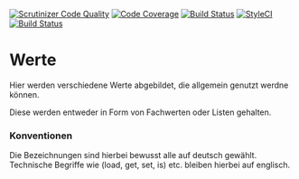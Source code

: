 [![Scrutinizer Code Quality](https://scrutinizer-ci.com/g/demvsystems/werte/badges/quality-score.png?b=master&s=c3f0fa67445ed7e05aff8291d7f7b20e609785f5)](https://scrutinizer-ci.com/g/demvsystems/werte/?branch=master)
[![Code Coverage](https://scrutinizer-ci.com/g/demvsystems/werte/badges/coverage.png?b=master&s=cb1befcc15c074c6e2f0e0c331707f1114deeb44)](https://scrutinizer-ci.com/g/demvsystems/werte/?branch=master)
[![Build Status](https://scrutinizer-ci.com/g/demvsystems/werte/badges/build.png?b=master&s=7d51c0db2e1da9190551c0edb98d498ff8bc5cfd)](https://scrutinizer-ci.com/g/demvsystems/werte/build-status/master)
[![StyleCI](https://styleci.io/repos/78105159/shield?branch=master)](https://styleci.io/repos/78105159)
[![Build Status](https://travis-ci.com/demvsystems/werte.svg?token=m5EWbRyNnpgR3VbxcZQa&branch=master)](https://travis-ci.com/demvsystems/werte)

# Werte
Hier werden verschiedene Werte abgebildet, die allgemein genutzt werdne können.

Diese werden entweder in Form von Fachwerten oder Listen gehalten.


### Konventionen
Die Bezeichnungen sind hierbei bewusst alle auf deutsch gewählt.
Technische Begriffe wie (load, get, set, is) etc. bleiben hierbei auf englisch.
